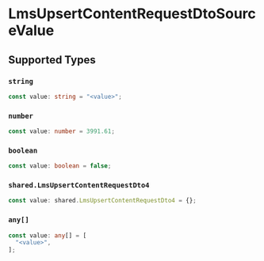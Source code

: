 # LmsUpsertContentRequestDtoSourceValue


## Supported Types

### `string`

```typescript
const value: string = "<value>";
```

### `number`

```typescript
const value: number = 3991.61;
```

### `boolean`

```typescript
const value: boolean = false;
```

### `shared.LmsUpsertContentRequestDto4`

```typescript
const value: shared.LmsUpsertContentRequestDto4 = {};
```

### `any[]`

```typescript
const value: any[] = [
  "<value>",
];
```

